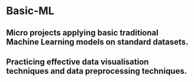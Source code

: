 # Basic-ML
## Micro projects applying basic traditional Machine Learning models on standard datasets.
## Practicing effective data visualisation techniques and data preprocessing techniques.
